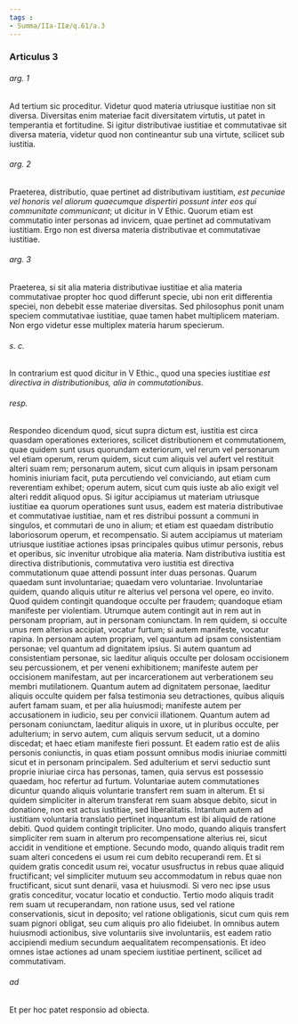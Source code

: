```yaml
---
tags : 
- Summa/IIa-IIæ/q.61/a.3
---
```


### Articulus 3

###### arg. 1
Ad tertium sic proceditur. Videtur quod materia utriusque iustitiae non sit diversa. Diversitas enim materiae facit diversitatem virtutis, ut patet in temperantia et fortitudine. Si igitur distributivae iustitiae et commutativae sit diversa materia, videtur quod non contineantur sub una virtute, scilicet sub iustitia.

###### arg. 2
Praeterea, distributio, quae pertinet ad distributivam iustitiam, *est pecuniae vel honoris vel aliorum quaecumque dispertiri possunt inter eos qui communitate communicant*; ut dicitur in V Ethic. Quorum etiam est commutatio inter personas ad invicem, quae pertinet ad commutativam iustitiam. Ergo non est diversa materia distributivae et commutativae iustitiae.

###### arg. 3
Praeterea, si sit alia materia distributivae iustitiae et alia materia commutativae propter hoc quod differunt specie, ubi non erit differentia speciei, non debebit esse materiae diversitas. Sed philosophus ponit unam speciem commutativae iustitiae, quae tamen habet multiplicem materiam. Non ergo videtur esse multiplex materia harum specierum.

###### s. c.
In contrarium est quod dicitur in V Ethic., quod una species iustitiae *est directiva in distributionibus, alia in commutationibus*.

###### resp.
Respondeo dicendum quod, sicut supra dictum est, iustitia est circa quasdam operationes exteriores, scilicet distributionem et commutationem, quae quidem sunt usus quorundam exteriorum, vel rerum vel personarum vel etiam operum, rerum quidem, sicut cum aliquis vel aufert vel restituit alteri suam rem; personarum autem, sicut cum aliquis in ipsam personam hominis iniuriam facit, puta percutiendo vel conviciando, aut etiam cum reverentiam exhibet; operum autem, sicut cum quis iuste ab alio exigit vel alteri reddit aliquod opus. Si igitur accipiamus ut materiam utriusque iustitiae ea quorum operationes sunt usus, eadem est materia distributivae et commutativae iustitiae, nam et res distribui possunt a communi in singulos, et commutari de uno in alium; et etiam est quaedam distributio laboriosorum operum, et recompensatio. Si autem accipiamus ut materiam utriusque iustitiae actiones ipsas principales quibus utimur personis, rebus et operibus, sic invenitur utrobique alia materia. Nam distributiva iustitia est directiva distributionis, commutativa vero iustitia est directiva commutationum quae attendi possunt inter duas personas. Quarum quaedam sunt involuntariae; quaedam vero voluntariae. Involuntariae quidem, quando aliquis utitur re alterius vel persona vel opere, eo invito. Quod quidem contingit quandoque occulte per fraudem; quandoque etiam manifeste per violentiam. Utrumque autem contingit aut in rem aut in personam propriam, aut in personam coniunctam. In rem quidem, si occulte unus rem alterius accipiat, vocatur furtum; si autem manifeste, vocatur rapina. In personam autem propriam, vel quantum ad ipsam consistentiam personae; vel quantum ad dignitatem ipsius. Si autem quantum ad consistentiam personae, sic laeditur aliquis occulte per dolosam occisionem seu percussionem, et per veneni exhibitionem; manifeste autem per occisionem manifestam, aut per incarcerationem aut verberationem seu membri mutilationem. Quantum autem ad dignitatem personae, laeditur aliquis occulte quidem per falsa testimonia seu detractiones, quibus aliquis aufert famam suam, et per alia huiusmodi; manifeste autem per accusationem in iudicio, seu per convicii illationem. Quantum autem ad personam coniunctam, laeditur aliquis in uxore, ut in pluribus occulte, per adulterium; in servo autem, cum aliquis servum seducit, ut a domino discedat; et haec etiam manifeste fieri possunt. Et eadem ratio est de aliis personis coniunctis, in quas etiam possunt omnibus modis iniuriae committi sicut et in personam principalem. Sed adulterium et servi seductio sunt proprie iniuriae circa has personas, tamen, quia servus est possessio quaedam, hoc refertur ad furtum. Voluntariae autem commutationes dicuntur quando aliquis voluntarie transfert rem suam in alterum. Et si quidem simpliciter in alterum transferat rem suam absque debito, sicut in donatione, non est actus iustitiae, sed liberalitatis. Intantum autem ad iustitiam voluntaria translatio pertinet inquantum est ibi aliquid de ratione debiti. Quod quidem contingit tripliciter. Uno modo, quando aliquis transfert simpliciter rem suam in alterum pro recompensatione alterius rei, sicut accidit in venditione et emptione. Secundo modo, quando aliquis tradit rem suam alteri concedens ei usum rei cum debito recuperandi rem. Et si quidem gratis concedit usum rei, vocatur ususfructus in rebus quae aliquid fructificant; vel simpliciter mutuum seu accommodatum in rebus quae non fructificant, sicut sunt denarii, vasa et huiusmodi. Si vero nec ipse usus gratis conceditur, vocatur locatio et conductio. Tertio modo aliquis tradit rem suam ut recuperandam, non ratione usus, sed vel ratione conservationis, sicut in deposito; vel ratione obligationis, sicut cum quis rem suam pignori obligat, seu cum aliquis pro alio fideiubet. In omnibus autem huiusmodi actionibus, sive voluntariis sive involuntariis, est eadem ratio accipiendi medium secundum aequalitatem recompensationis. Et ideo omnes istae actiones ad unam speciem iustitiae pertinent, scilicet ad commutativam.

###### ad 
Et per hoc patet responsio ad obiecta.

